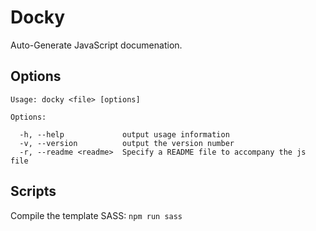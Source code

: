 # Docky
Auto-Generate JavaScript documenation.

## Options
```shell
Usage: docky <file> [options]

Options:

  -h, --help             output usage information
  -v, --version          output the version number
  -r, --readme <readme>  Specify a README file to accompany the js file
```

## Scripts
Compile the template SASS:
`npm run sass`
